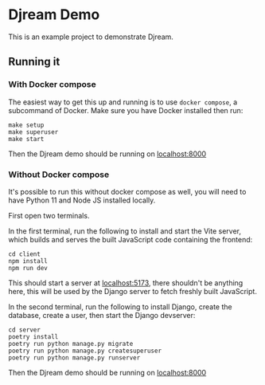 # Djream Demo

This is an example project to demonstrate Djream.

## Running it

### With Docker compose

The easiest way to get this up and running is to use `docker compose`, a subcommand of Docker. Make sure you have Docker installed then run:

```
make setup
make superuser
make start
```

Then the Djream demo should be running on [localhost:8000](http://localhost:8000)

### Without Docker compose

It's possible to run this without docker compose as well, you will need to have Python 11 and Node JS installed locally.

First open two terminals.

In the first terminal, run the following to install and start the Vite server, which builds and serves the built JavaScript code containing the frontend:

```
cd client
npm install
npm run dev
```

This should start a server at [localhost:5173](http://localhost:5173), there shouldn't be anything here, this will be used by the Django server to fetch freshly built JavaScript.

In the second terminal, run the following to install Django, create the database, create a user, then start the Django devserver:

```
cd server
poetry install
poetry run python manage.py migrate
poetry run python manage.py createsuperuser
poetry run python manage.py runserver
```

Then the Djream demo should be running on [localhost:8000](http://localhost:8000)
